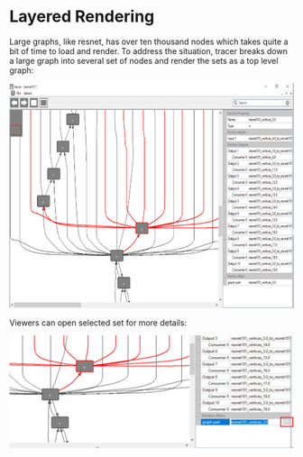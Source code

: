# Layered Rendering
Large graphs, like resnet, has over ten thousand nodes which takes quite a bit of time to load and render. To address the situation, tracer breaks down a large graph into several set of nodes and render the sets as a top level graph:

<img src="https://github.com/RandySheriffH/tracer/blob/master/snaps/Layered.PNG" width=650 height=400>

Viewers can open selected set for more details:

<img src="https://github.com/RandySheriffH/tracer/blob/master/snaps/OpenGraphPart.PNG" width=550 height=200>
